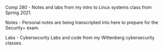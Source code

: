 Comp 280 - Notes and labs from my intro to Linux systems class from Spring 2021.


Notes - Personal notes are being transcripted into here to prepare for the Security+ exam.


Labs - Cybersecurity Labs and code from my Wittenberg cybersecurity classes. 
